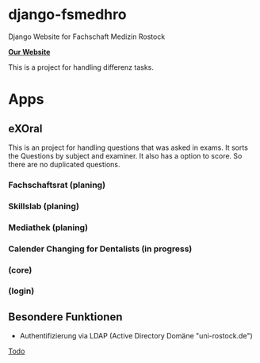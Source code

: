 # django-fsmedhro
Django Website for Fachschaft Medizin Rostock

__[Our Website](https://fachschaft.med.uni-rostock.de/)__

This is a project for handling differenz tasks.

# Apps
## eXOral
This is an project for handling questions that was asked in exams. It sorts the
Questions by subject and examiner. It also has a option to score. So there are
no duplicated questions.
### Fachschaftsrat (planing)
### Skillslab (planing)
### Mediathek (planing)
### Calender Changing for Dentalists (in progress)
### (core)
### (login)

## Besondere Funktionen
* Authentifizierung via LDAP (Active Directory Domäne "uni-rostock.de")

[Todo](/todo.md)
